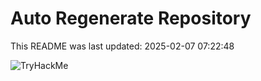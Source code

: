 # Auto Regenerate Repository

This README was last updated: 2025-02-07 07:22:48

 ![TryHackMe](https://tryhackme.com/badge/533634)